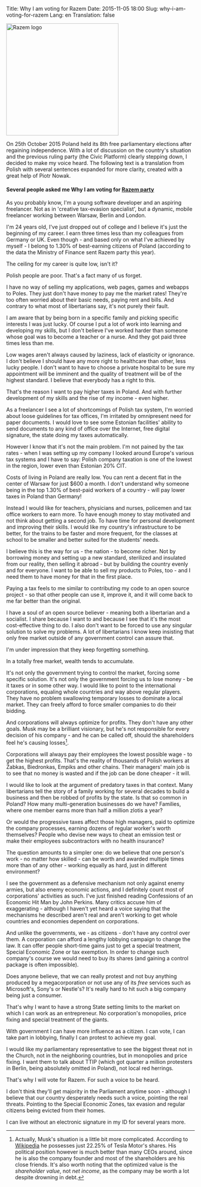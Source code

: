 Title: Why I am voting for Razem
Date: 2015-11-05 18:00
Slug: why-i-am-voting-for-razem
Lang: en
Translation: false

<a href="http://partiarazem.pl/">
  <img title="Razem logo" class="article-img" src="/images/08_razem/logo.png" style="width: 300px; height: auto;">
</a>

On 25th October 2015 Poland held its 8th free parliamentary elections after regaining independence. With a lot of discussion on the country's situation and the previous ruling party (the Civic Platform) clearly stepping down, I decided to make my voice heard. The following text is a translation from Polish with several sentences expanded for more clarity, created with a great help of Piotr Nowak. 

#### Several people asked me Why I am voting for [Razem party](http://partiarazem.pl/)

As you probably know, I'm a young software developer and an aspiring freelancer. Not as in 'creative tax-evasion specialist', but a dynamic, mobile freelancer working between Warsaw, Berlin and London.

I'm 24 years old, I've just dropped out of college and I believe it's just the beginning of my career. I earn three times less than my colleagues from Germany or UK. Even though - and based only on what I've achieved by myself - I belong to 1.30% of best-earning citizens of Poland (according to the data the Ministry of Finance sent Razem party this year).

The ceiling for my career is quite low, isn't it?

Polish people are poor. That's a fact many of us forget.

I have no way of selling my applications, web pages, games and webapps to Poles. They just don't have money to pay me the market rates! They're too often worried about their basic needs, paying rent and bills. And contrary to what most of libertarians say, it's not purely their fault.

I am aware that by being born in a specific family and picking specific interests I was just lucky. Of course I put a lot of work into learning and developing my skills, but I don't believe I've worked harder than someone whose goal was to become a teacher or a nurse. And they got paid three times less than me.

Low wages aren't always caused by laziness, lack of elasticity or ignorance. I don't believe I should have any more right to healthcare than other, less lucky people. I don't want to have to choose a private hospital to be sure my appointment will be imminent and the quality of treatment will be of the highest standard. I believe that everybody has a right to this.

That's the reason I want to pay higher taxes in Poland. And with further development of my skills and the rise of my income - even higher.

As a freelancer I see a lot of shortcomings of Polish tax system, I'm worried about loose guidelines for tax offices, I'm irritated by omnipresent need for paper documents. I would love to see some Estonian facilities' ability to send documents to any kind of office over the Internet, free digital signature, the state doing my taxes automatically.

However I know that it's not the main problem. I'm not pained by the tax rates - when I was setting up my company I looked around Europe's various tax systems and I have to say: Polish company taxation is one of the lowest in the region, lower even than Estonian 20% CIT.

Costs of living in Poland are really low. You can rent a decent flat in the center of Warsaw for just $600 a month. I don't understand why someone being in the top 1.30% of best-paid workers of a country - will pay lower taxes in Poland than Germany!

Instead I would like for teachers, physicians and nurses, policemen and tax office workers to earn more. To have enough money to stay motivated and not think about getting a second job. To have time for personal development and improving their skills. I would like my country's infrastructure to be better, for the trains to be faster and more frequent, for the classes at school to be smaller and better suited for the students' needs.

I believe this is the way for us - the nation - to become richer. Not by borrowing money and setting up a new standard, sterilized and insulated from our reality, then selling it abroad - but by building the country evenly and for everyone. I want to be able to sell my products to Poles, too - and I need them to have money for that in the first place.

Paying a tax feels to me similar to contributing my code to an open source project - so that other people can use it, improve it, and it will come back to me far better than the original.

I have a soul of an open source believer - meaning both a libertarian and a socialist. I share because I want to and because I see that it's the most cost-effective thing to do. I also don't want to be forced to use any singular solution to solve my problems. A lot of libertarians I know keep insisting that only free market outside of any government control can assure that.

I'm under impression that they keep forgetting something.

In a totally free market, wealth tends to accumulate.

It's not only the government trying to control the market, forcing some specific solution. It's not only the government forcing us to lose money - be it taxes or in some other way. I would like to point to the international corporations, equaling whole countries and way above regular players. They have no problem swallowing temporary losses to dominate a local market. They can freely afford to force smaller companies to do their bidding.

And corporations will always optimize for profits. They don't have any other goals. Musk may be a brilliant visionary, but he's not responsible for every decision of his company - and he can be called off, should the shareholders feel he's causing losses[^Musk].

Corporations will always pay their employees the lowest possible wage - to get the highest profits. That's the reality of thousands of Polish workers at Żabkas, Biedronkas, Empiks and other chains. Their managers' main job is to see that no money is wasted and if the job can be done cheaper - it will.

I would like to look at the argument of predatory taxes in that context. Many libertarians tell the story of a family working for several decades to build a business and then be robbed of profits by the state. Is that so common in Poland? How many multi-generation businesses do we have? Families, where one member earns more than half a million zlotis a year?

Or would the progressive taxes affect those high managers, paid to optimize the company processes, earning dozens of regular worker's worth themselves? People who devise new ways to cheat an emission test or make their employees subcontractors with no health insurance?

The question amounts to a simpler one: do we believe that one person's work - no matter how skilled - can be worth and awarded multiple times more than of any other - working equally as hard, just in different environment?

I see the government as a defensive mechanism not only against enemy armies, but also enemy economic actions, and I definitely count most of corporations' activities as such. I've just finished reading Confessions of an Economic Hit Man by John Perkins. Many critics accuse him of exaggerating - although I haven't yet heard a voice saying that the mechanisms he described aren't real and aren't working to get whole countries and economies dependent on corporations.

And unlike the governments, we - as citizens - don't have any control over them. A corporation can afford a lengthy lobbying campaign to change the law. It can offer people short-time gains just to get a special treatment, Special Economic Zone or tax exemption. In order to change such company's course we would need to buy its shares (and gaining a control package is often impossible).

Does anyone believe, that we can really protest and not buy anything produced by a megacorporation or not use any of its _free_ services such as Microsoft's, Sony's or Nestle's? It's really hard to hit such a big company being just a consumer.

That's why I want to have a strong State setting limits to the market on which I can work as an entrepreneur. No corporation's monopolies, price fixing and special treatment of the giants.

With government I can have more influence as a citizen. I can vote, I can take part in lobbying, finally I can protest to achieve my goal.

I would like my parliamentary representative to see the biggest threat not in the Church, not in the neighboring countries, but in monopolies and price fixing. I want them to talk about TTIP (which got quarter a million protesters in Berlin, being absolutely omitted in Poland), not local red herrings.

That's why I will vote for Razem. For such a voice to be heard.

I don't think they'll get majority in the Parliament anytime soon - although I believe that our country desperately needs such a voice, pointing the real threats. Pointing to the Special Economic Zones, tax evasion and regular citizens being evicted from their homes.

I can live without an electronic signature in my ID for several years more.

[^Musk]: Actually, Musk's situation is a little bit more complicated. According to [Wikipedia](https://en.wikipedia.org/wiki/Tesla_Motors#cite_ref-2) he possesses just 22.25% of Tesla Motor's shares. His political position however is much better than many CEOs around, since he is also the company founder and most of the shareholders are his close friends. It's also worth noting that the optimized value is the *shareholder value*, not *net income*, as the company may be worth a lot despite drowning in debt.
